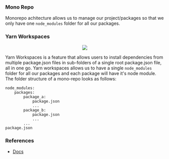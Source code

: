 ### Mono Repo

Monorepo achitecture allows us to manage our project/packages so that we only have one `node_modules` folder for all our packages.

### Yarn Workspaces

<div align="center"><img src="https://miro.medium.com/max/700/0*0kT7DlZeWNZRZ8hT.jpg"></div>

Yarn Workspaces is a feature that allows users to install dependencies from multiple package.json files in sub-folders of a single root package.json file, all in one go. Yarn workspaces allows us to have a single `node_modules` folder for all our packages and each package will have it's node module. The folder structure of a mono-repo looks as follows:

```
node_modules:
    packages:
        package_a:
            package.json
            ...
        package_b:
            package.json
            ...
        ...
package.json
```

### References

- [Docs](https://classic.yarnpkg.com/lang/en/docs/workspaces/)
